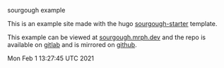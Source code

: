 sourgough example  

This is an example site made with the hugo [sourgough-starter](https://github.com/jack-alop/sourgough-starter) template.   

This example can be viewed at [sourgough.mrph.dev](https://sourgough.mrph.dev) and the repo is available on [gitlab](https://gitlab.com/Jack-alope/sourgough-example) and is mirrored on [github](https://github.com/jack-alope/sourgough-example).    

  
  
Mon Feb  1 13:27:45 UTC 2021
